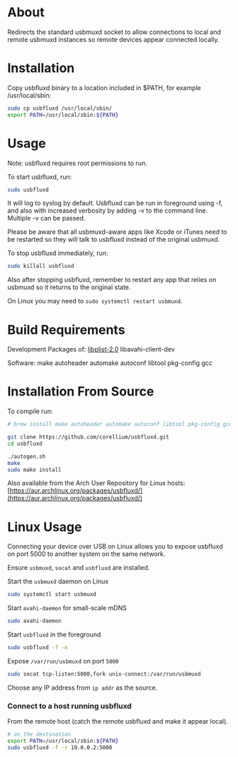 About
=====

Redirects the standard usbmuxd socket to allow connections to local and
remote usbmuxd instances so remote devices appear connected locally.


Installation
============

Copy usbfluxd binary to a location included in $PATH, for example
/usr/local/sbin:
```zsh
sudo cp usbfluxd /usr/local/sbin/
export PATH=/usr/local/sbin:${PATH}
```

Usage
=====

Note: usbfluxd requires root permissions to run.

To start usbfluxd, run:

```zsh
sudo usbfluxd
```

It will log to syslog by default. Usbfluxd can be run in foreground using -f,
and also with increased verbosity by adding -v to the command line. Multiple
-v can be passed.

Please be aware that all usbmuxd-aware apps like Xcode or iTunes need to be
restarted so they will talk to usbfluxd instead of the original usbmuxd.

To stop usbfluxd immediately, run:

```zsh
sudo killall usbfluxd
```

Also after stopping usbfluxd, remember to restart any app that relies on
usbmuxd so it returns to the original state.

On Linux you may need to `sudo systemctl restart usbmuxd`.


Build Requirements
==================

Development Packages of:
	[libplist-2.0](https://github.com/libimobiledevice/libplist)
	libavahi-client-dev

Software:
	make
	autoheader
	automake
	autoconf
	libtool
	pkg-config
	gcc


Installation From Source
========================

To compile run:
```zsh
# brew install make autoheader automake autoconf libtool pkg-config gcc libimobiledevice

git clone https://github.com/corellium/usbfluxd.git
cd usbfluxd

./autogen.sh
make
sudo make install
```

Also available from the Arch User Repository for Linux hosts: [https://aur.archlinux.org/packages/usbfluxd/](https://aur.archlinux.org/packages/usbfluxd/)


Linux Usage
===========

Connecting your device over USB on Linux allows you to expose usbfluxd on port 5000 to another system on the same network.

Ensure `usbmuxd`, `socat` and `usbfluxd` are installed.

Start the `usbmuxd` daemon on Linux
```bash
sudo systemctl start usbmuxd
```

Start `avahi-daemon` for small-scale mDNS
```bash
sudo avahi-daemon
```

Start `usbfluxd` in the foreground
```bash
sudo usbfluxd -f -n
```

Expose `/var/run/usbmuxd` on port `5000`
```bash
sudo socat tcp-listen:5000,fork unix-connect:/var/run/usbmuxd
```

Choose any IP address from `ip addr` as the source.

### Connect to a host running usbfluxd

From the remote host (catch the remote usbfluxd and make it appear local).

```zsh
# on the destination
export PATH=/usr/local/sbin:${PATH}
sudo usbfluxd -f -r 10.0.0.2:5000
```
